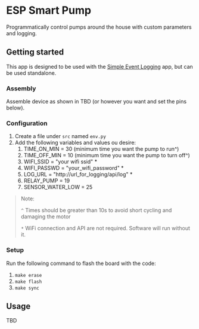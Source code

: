 # ESP Smart Pump

Programmatically control pumps around the house with custom parameters and logging.

## Getting started

This app is designed to be used with the [Simple Event Logging](https://github.com/mjlabe/simple_event_logging) app, but 
can be used standalone.

### Assembly

Assemble device as shown in TBD (or however you want and set the pins below).

### Configuration

1. Create a file under `src` named `env.py`
2. Add the following variables and values ou desire:
   1. TIME_ON_MIN = 30 (minimum time you want the pump to run^)
   2. TIME_OFF_MIN = 10 (minimum time you want the pump to turn off^)
   3. WIFI_SSID = "your wifi ssid" *
   4. WIFI_PASSWD = "your_wifi_password" *
   5. LOG_URL = "http://url_for_logging/api/log" *
   6. RELAY_PUMP = 19
   7. SENSOR_WATER_LOW = 25

> Note:
> 
> `^` Times should be greater than 10s to avoid short cycling and damaging the motor
> 
> `*` WiFi connection and API are not required. Software will run without it.

### Setup

Run the following command to flash the board with the code:

1. `make erase`
2. `make flash`
3. `make sync`

## Usage

TBD